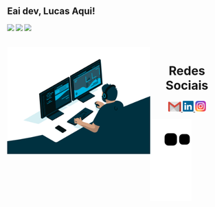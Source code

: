 ## Eai dev, Lucas Aqui!

<div>
  <img  src="http://github-profile-summary-cards.vercel.app/api/cards/profile-details?username=LucasBrito162&theme=github_dark"/>
  <img  src="http://github-profile-summary-cards.vercel.app/api/cards/stats?username=LucasBrito162&theme=github_dark"/>
  <img  src="http://github-profile-summary-cards.vercel.app/api/cards/productive-time?username=LucasBrito162&theme=github_dark&utcOffset=8"/>
</div>
<br>

<div  align="center"> 
  <div style="display: inline_block"><br>
    <img align="left" height="250" alt="coding-time" src="code.gif">
   </div>
  
  <h1 align="center">Redes Sociais</h1>
    <a href = "mailto: lucas162257@gmail.com">
      <img width="30" src="gmail.svg">
    </a>
    <a href = "https://www.linkedin.com/in/lucasdebritonunes">
      <img width="25" src="linkedin.svg">
    </a>
    <a href = "https://www.instagram.com/lucas.brito07?igshid=OGQ5ZDc2ODk2ZA==">
      <img width="25" src="instagram.png">
    </a>
</div>

![Snake animation](https://github.com/LucasBrito162/LucasBrito162/blob/output/github-contribution-grid-snake.svg)
